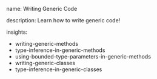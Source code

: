 name: Writing Generic Code

description: Learn how to write generic code!

insights:
  - writing-generic-methods
  - type-inference-in-generic-methods
  - using-bounded-type-parameters-in-generic-methods
  - writing-generic-classes
  - type-inference-in-generic-classes
 
